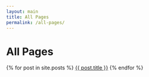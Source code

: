 ```yaml
---
layout: main
title: All Pages
permalink: /all-pages/
---
```

<span><h1>All Pages</h1></span>
<span>
  {% for post in site.posts %}
    <a href="{{ post.url }}">{{ post.title }}</a>
  {% endfor %}
</span>
